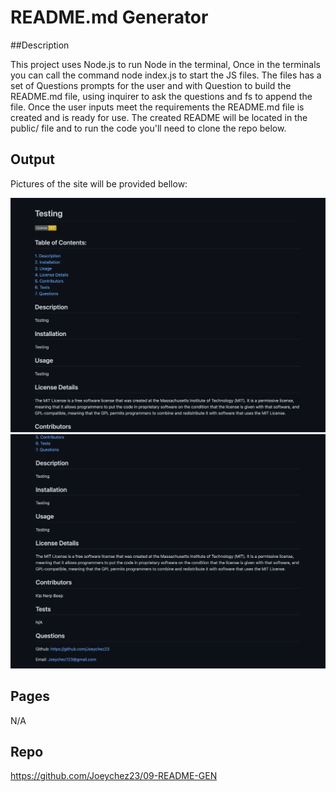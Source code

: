# README.md Generator

##Description

This project uses Node.js to run Node in the terminal, Once in the terminals you can call the command node index.js to start the JS files. The files has a set of Questions prompts for the user and with Question to build the README.md file, using inquirer to ask the questions and fs to append the file. Once the user inputs meet the requirements the README.md file is created and is ready for use. The created README will be located in the public/ file and to run the code you'll need to clone the repo below.

## Output

Pictures of the site will be provided bellow:

<img src="./public/images/1.png" alt="Alt text" title="Optional title">
<img src="./public/images/2.png" alt="Alt text" title="Optional title">

## Pages

N/A

## Repo

https://github.com/Joeychez23/09-README-GEN
